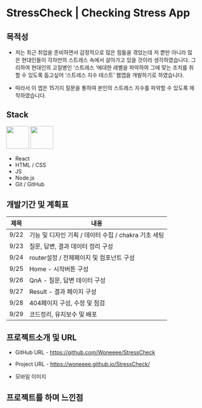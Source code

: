 # StressCheck | Checking Stress App

## 목적성

- 저는 최근 취업을 준비하면서 감정적으로 많은 힘듦을 겪었는데 저 뿐만 아니라 많은 현대인들이 각자만의 스트레스 속에서 살아가고 있을 것이라 생각하였습니다. 그리하여 현대인의 고질병인 ‘스트레스 ‘에대한 레벨을 파악하여 그에 맞는 조치를 취할 수 있도록 돕고싶어 ‘스트레스 지수 테스트’ 웹앱을 개발하기로 하였습니다.

- 따라서 이 앱은 15가지 질문을 통하여 본인의 스트레스 지수를 파악할 수 있도록 제작하였습니다.

## Stack

<div display="flex">
  <img src="https://upload.wikimedia.org/wikipedia/commons/thumb/9/99/Unofficial_JavaScript_logo_2.svg/800px-Unofficial_JavaScript_logo_2.svg.png" width="60px" />
  <img src="https://encrypted-tbn0.gstatic.com/images?q=tbn:ANd9GcSg1MndL-Xp1JcnqaB0YOqTp6zDjrwYyGKsPA&s" width="60px" /> 
</div>

- React
- HTML / CSS
- JS
- Node.js
- Git / GitHub

## 개발기간 및 계획표

| 제목 | 내용                                                 |
| ---- | ---------------------------------------------------- |
| 9/22 | 기능 및 디자인 기획 / 데이터 수집 / chakra 기초 세팅 |
| 9/23 | 질문, 답변, 결과 데이터 정리 구성                    |
| 9/24 | router설정 / 전체페이지 및 컴포넌트 구성             |
| 9/25 | Home - 시작버튼 구성                                 |
| 9/26 | QnA - 질문, 답변 데이터 구성                         |
| 9/27 | Result - 결과 페이지 구성                            |
| 9/28 | 404페이지 구성, 수정 및 점검                         |
| 9/29 | 코드정리, 유지보수 및 배포                           |

## 프로젝트소개 및 URL

- GitHub URL - https://github.com/Woneeee/StressCheck
- Project URL - https://woneeee.github.io/StressCheck/

- 모바일 이미지
<div display="flex" >


</div>

## 프로젝트를 하며 느낀점
